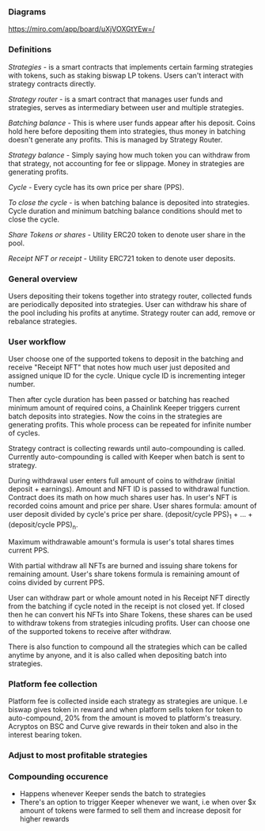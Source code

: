 ### Diagrams
https://miro.com/app/board/uXjVOXGtYEw=/

### Definitions
*Strategies* - is a smart contracts that implements certain farming strategies with tokens, such as staking biswap LP tokens. Users can't interact with strategy contracts directly.  

*Strategy router* - is a smart contract that manages user funds and strategies, serves as intermediary between user and multiple strategies.   

*Batching balance* - This is where user funds appear after his deposit. Coins hold here before depositing them into strategies, thus money in batching doesn't generate any profits. This is managed by Strategy Router.  

*Strategy balance* - Simply saying how much token you can withdraw from that strategy, not accounting for fee or slippage. Money in strategies are generating profits.  

*Cycle* - Every cycle has its own price per share (PPS).  

*To close the cycle* - is when batching balance is deposited into strategies. Cycle duration and minimum batching balance conditions should met to close the cycle.  

*Share Tokens or shares* - Utility ERC20 token to denote user share in the pool.  

*Receipt NFT or receipt* - Utility ERC721 token to denote user deposits.  

### General overview
Users depositing their tokens together into strategy router, collected funds are periodically deposited into strategies. User can withdraw his share of the pool including his profits at anytime. Strategy router can add, remove or rebalance strategies.

### User workflow
User choose one of the supported tokens to deposit in the batching and receive "Receipt NFT" that notes how much user just deposited and assigned unique ID for the cycle. Unique cycle ID is incrementing integer number.  

Then after cycle duration has been passed or batching has reached minimum amount of required coins, a Chainlink Keeper triggers current batch deposits into strategies. Now the coins in the strategies are generating profits. This whole process can be repeated for infinite number of cycles.  

Strategy contract is collecting rewards until auto-compounding is called. Currently auto-compounding is called with Keeper when batch is sent to strategy.  

During withdrawal user enters full amount of coins to withdraw (initial deposit + earnings). Amount and NFT ID is passed to withdrawal function. Contract does its math on how much shares user has. In user's NFT is recorded coins amount and price per share. User shares formula: amount of user deposit divided by cycle's price per share. (deposit/cycle PPS)<sub>1</sub> + ... + (deposit/cycle PPS)<sub>n</sub>.  

Maximum withdrawable amount's formula is user's total shares times current PPS.  

With partial withdraw all NFTs are burned and issuing share tokens for remaining amount. User's share tokens formula is remaining amount of coins divided by current PPS.  

User can withdraw part or whole amount noted in his Receipt NFT directly from the batching if cycle noted in the receipt is not closed yet. If closed then he can convert his NFTs into Share Tokens, these shares can be used to withdraw tokens from strategies inlcuding profits. User can choose one of the supported tokens to receive after withdraw.  

There is also function to compound all the strategies which can be called anytime by anyone, and it is also called when depositing batch into strategies.

### Platform fee collection
Platform fee is collected inside each strategy as strategies are unique. I.e biswap gives token in reward and when platform sells token for token to auto-compound, 20% from the amount is moved to platform's treasury.  
Acryptos on BSC and Curve give rewards in their token and also in the interest bearing token.  

### Adjust to most profitable strategies

### Compounding occurence
* Happens whenever Keeper sends the batch to strategies
* There's an option to trigger Keeper whenever we want, i.e when over $x amount of tokens were farmed to sell them and increase deposit for higher rewards
